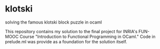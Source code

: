 # klotski
solving the famous klotski block puzzle in ocaml

This repository contains my solution to the final project for INRIA's FUN-MOOC Course "Introduction to Functional Programming in OCaml." Code in prelude.ml was provide as a foundation for the solution itself.
